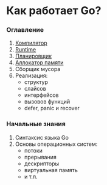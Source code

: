 # Как работает Go?

### Оглавление

1) [Компилятор](https://github.com/alexKudryavtsev-web/how-golang-works/blob/main/Compiler.md)
2) [Runtime](https://github.com/alexKudryavtsev-web/how-golang-works/blob/main/Runtime.md)
3) [Планировщик](https://github.com/alexKudryavtsev-web/how-golang-works/blob/main/Scheduler.md)
4) [Аллокатор памяти](https://github.com/alexKudryavtsev-web/how-golang-works/blob/main/Allocator.md)
5) Сборщик мусора
6) Реализация: 
    - структур
    - слайсов
    - интерфейсов
    - вызовов функций
    - defer, panic и recover

### Начальные знания

1) Синтаксис языка Go
2) Основы операционных систем:
    - потоки
    - прерывания
    - дескрипторы
    - виртуальная память
    - и т.п.
